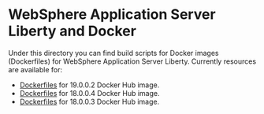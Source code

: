 # WebSphere Application Server Liberty and Docker

Under this directory you can find build scripts for Docker images (Dockerfiles) for WebSphere Application Server Liberty. Currently resources are available for:

* [Dockerfiles](19.0.0.2) for 19.0.0.2 Docker Hub image.
* [Dockerfiles](18.0.0.4) for 18.0.0.4 Docker Hub image.
* [Dockerfiles](18.0.0.3) for 18.0.0.3 Docker Hub image.
